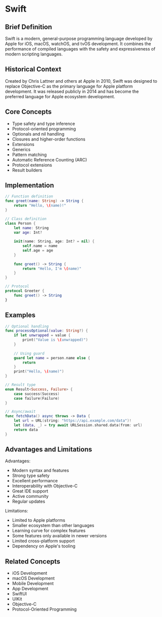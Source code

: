# Swift

## Brief Definition
Swift is a modern, general-purpose programming language developed by Apple for iOS, macOS, watchOS, and tvOS development. It combines the performance of compiled languages with the safety and expressiveness of modern scripting languages.

## Historical Context
Created by Chris Lattner and others at Apple in 2010, Swift was designed to replace Objective-C as the primary language for Apple platform development. It was released publicly in 2014 and has become the preferred language for Apple ecosystem development.

## Core Concepts
- Type safety and type inference
- Protocol-oriented programming
- Optionals and nil handling
- Closures and higher-order functions
- Extensions
- Generics
- Pattern matching
- Automatic Reference Counting (ARC)
- Protocol extensions
- Result builders

## Implementation
```swift
// Function definition
func greet(name: String) -> String {
    return "Hello, \(name)!"
}

// Class definition
class Person {
    let name: String
    var age: Int?
    
    init(name: String, age: Int? = nil) {
        self.name = name
        self.age = age
    }
    
    func greet() -> String {
        return "Hello, I'm \(name)"
    }
}

// Protocol
protocol Greeter {
    func greet() -> String
}
```

## Examples
```swift
// Optional handling
func processOptional(value: String?) {
    if let unwrapped = value {
        print("Value is \(unwrapped)")
    }
    
    // Using guard
    guard let name = person.name else {
        return
    }
    print("Hello, \(name)")
}

// Result type
enum Result<Success, Failure> {
    case success(Success)
    case failure(Failure)
}

// Async/await
func fetchData() async throws -> Data {
    let url = URL(string: "https://api.example.com/data")!
    let (data, _) = try await URLSession.shared.data(from: url)
    return data
}
```

## Advantages and Limitations
Advantages:
- Modern syntax and features
- Strong type safety
- Excellent performance
- Interoperability with Objective-C
- Great IDE support
- Active community
- Regular updates

Limitations:
- Limited to Apple platforms
- Smaller ecosystem than other languages
- Learning curve for complex features
- Some features only available in newer versions
- Limited cross-platform support
- Dependency on Apple's tooling

## Related Concepts
- iOS Development
- macOS Development
- Mobile Development
- App Development
- SwiftUI
- UIKit
- Objective-C
- Protocol-Oriented Programming 